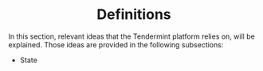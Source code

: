 <div align='center'> 
	<h1>Definitions</h1>
</div>

In this section, relevant ideas that the Tendermint platform relies on, will be explained. Those ideas are provided in the following subsections:

* State 
<!--stackedit_data:
eyJoaXN0b3J5IjpbLTEwNjI4NTI4MjIsLTE2ODM5NDgyNTZdfQ
==
-->